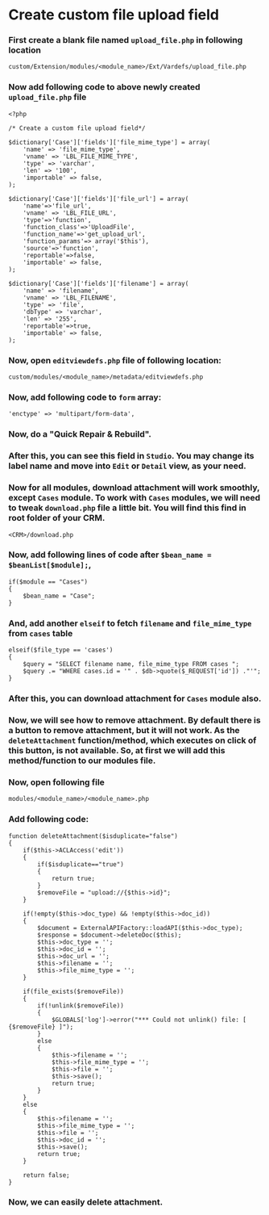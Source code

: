 # Create custom file upload field

### First create a blank file named `upload_file.php` in following location

    custom/Extension/modules/<module_name>/Ext/Vardefs/upload_file.php

### Now add following code to above newly created `upload_file.php` file

    <?php

    /* Create a custom file upload field*/
    
    $dictionary['Case']['fields']['file_mime_type'] = array(
        'name' => 'file_mime_type',
        'vname' => 'LBL_FILE_MIME_TYPE',
        'type' => 'varchar',
        'len' => '100',
        'importable' => false,
    );
    
    $dictionary['Case']['fields']['file_url'] = array(
    	'name'=>'file_url',
        'vname' => 'LBL_FILE_URL',
        'type'=>'function',
        'function_class'=>'UploadFile',
        'function_name'=>'get_upload_url',
        'function_params'=> array('$this'),
        'source'=>'function',
        'reportable'=>false,
        'importable' => false,
    );
    
    $dictionary['Case']['fields']['filename'] = array(
    	'name' => 'filename',
        'vname' => 'LBL_FILENAME',
        'type' => 'file',
        'dbType' => 'varchar',
        'len' => '255',
        'reportable'=>true,
        'importable' => false,
    );

### Now, open `editviewdefs.php` file of following location:

    custom/modules/<module_name>/metadata/editviewdefs.php

### Now, add following code to `form` array: 

    'enctype' => 'multipart/form-data',

### Now, do a "Quick Repair & Rebuild". 

### After this, you can see this field in `Studio`. You may change its label name and move into `Edit` or `Detail` view, as your need.

### Now for all modules, download attachment will work smoothly, except `Cases` module. To work with `Cases` modules, we will need to tweak `download.php` file a little bit. You will find this find in root folder of your CRM.

    <CRM>/download.php

### Now, add following lines of code after `$bean_name = $beanList[$module];`, 

    if($module == "Cases")
    {
        $bean_name = "Case";
    }

### And, add another `elseif` to fetch `filename` and `file_mime_type` from `cases` table

    elseif($file_type == 'cases') 
    {
        $query = "SELECT filename name, file_mime_type FROM cases ";
		$query .= "WHERE cases.id = '" . $db->quote($_REQUEST['id']) ."'";
    }

### After this, you can download attachment for `Cases` module also.

### Now, we will see how to remove attachment. By default there is a button to remove attachment, but it will not work. As the `deleteAttachment` function/method, which executes on click of this button, is not available. So, at first we will add this method/function to our modules file.

### Now, open following file

    modules/<module_name>/<module_name>.php

### Add following code:

    function deleteAttachment($isduplicate="false")
    {
        if($this->ACLAccess('edit'))
        {
	        if($isduplicate=="true")
	        {
                return true;
	        }
            $removeFile = "upload://{$this->id}";	    
        }

		if(!empty($this->doc_type) && !empty($this->doc_id))
		{
		    $document = ExternalAPIFactory::loadAPI($this->doc_type);
		    $response = $document->deleteDoc($this);
		    $this->doc_type = '';
		    $this->doc_id = '';
		    $this->doc_url = '';
		    $this->filename = '';
		    $this->file_mime_type = '';
		}

		if(file_exists($removeFile))
		{
		    if(!unlink($removeFile))
		    {
				$GLOBALS['log']->error("*** Could not unlink() file: [ {$removeFile} ]");
		    }
		    else
		    {
				$this->filename = '';
				$this->file_mime_type = '';
				$this->file = '';
				$this->save();
				return true;
		    }
		}
		else
		{
		    $this->filename = '';
		    $this->file_mime_type = '';
		    $this->file = '';
		    $this->doc_id = '';
		    $this->save();
		    return true;
		}

		return false;
    }

### Now, we can easily delete attachment.
